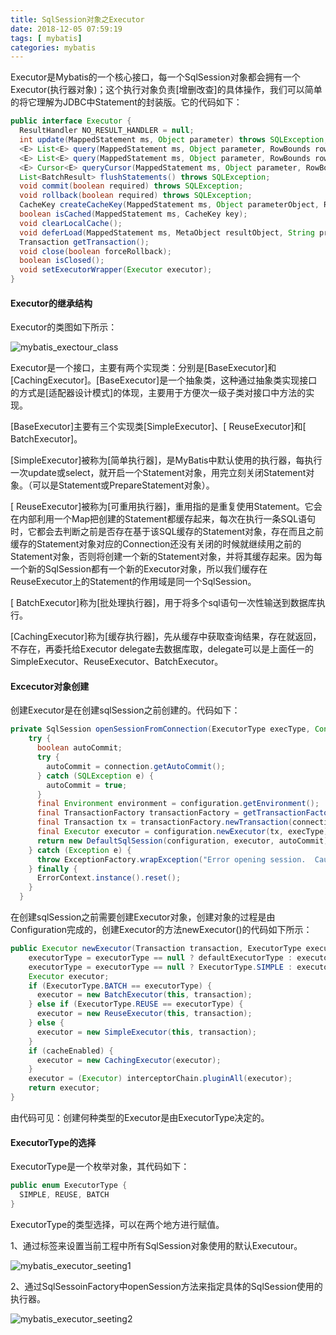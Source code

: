 ```yaml
---
title: SqlSession对象之Executor
date: 2018-12-05 07:59:19
tags: [	mybatis]
categories: mybatis
---
```

Executor是Mybatis的一个核心接口，每一个SqlSession对象都会拥有一个Executor(执行器对象)；这个执行对象负责[增删改查]的具体操作，我们可以简单的将它理解为JDBC中Statement的封装版。它的代码如下：

```java
public interface Executor {
  ResultHandler NO_RESULT_HANDLER = null;
  int update(MappedStatement ms, Object parameter) throws SQLException;
  <E> List<E> query(MappedStatement ms, Object parameter, RowBounds rowBounds, ResultHandler resultHandler, CacheKey cacheKey, BoundSql boundSql) throws SQLException;
  <E> List<E> query(MappedStatement ms, Object parameter, RowBounds rowBounds, ResultHandler resultHandler) throws SQLException;
  <E> Cursor<E> queryCursor(MappedStatement ms, Object parameter, RowBounds rowBounds) throws SQLException;
  List<BatchResult> flushStatements() throws SQLException;
  void commit(boolean required) throws SQLException;
  void rollback(boolean required) throws SQLException;
  CacheKey createCacheKey(MappedStatement ms, Object parameterObject, RowBounds rowBounds, BoundSql boundSql);
  boolean isCached(MappedStatement ms, CacheKey key);
  void clearLocalCache();
  void deferLoad(MappedStatement ms, MetaObject resultObject, String property, CacheKey key, Class<?> targetType);
  Transaction getTransaction();
  void close(boolean forceRollback);
  boolean isClosed();
  void setExecutorWrapper(Executor executor);
}
```

#### Executor的继承结构

Executor的类图如下所示：

![mybatis_exectour_class](/images/2018-12/mybatis_exectour_class.png)

Executor是一个接口，主要有两个实现类：分别是[BaseExecutor]和[CachingExecutor]。[BaseExecutor]是一个抽象类，这种通过抽象类实现接口的方式是[适配器设计模式]的体现，主要用于方便次一级子类对接口中方法的实现。

[BaseExecutor]主要有三个实现类[SimpleExecutor]、[ ReuseExecutor]和[ BatchExecutor]。

[SimpleExecutor]被称为[简单执行器]，是MyBatis中默认使用的执行器，每执行一次update或select，就开启一个Statement对象，用完立刻关闭Statement对象。（可以是Statement或PrepareStatement对象）。

[ ReuseExecutor]被称为[可重用执行器]，重用指的是重复使用Statement。它会在内部利用一个Map把创建的Statement都缓存起来，每次在执行一条SQL语句时，它都会去判断之前是否存在基于该SQL缓存的Statement对象，存在而且之前缓存的Statement对象对应的Connection还没有关闭的时候就继续用之前的Statement对象，否则将创建一个新的Statement对象，并将其缓存起来。因为每一个新的SqlSession都有一个新的Executor对象，所以我们缓存在ReuseExecutor上的Statement的作用域是同一个SqlSession。

[ BatchExecutor]称为[批处理执行器]，用于将多个sql语句一次性输送到数据库执行。

[CachingExecutor]称为[缓存执行器]，先从缓存中获取查询结果，存在就返回，不存在，再委托给Executor delegate去数据库取，delegate可以是上面任一的SimpleExecutor、ReuseExecutor、BatchExecutor。

#### Excecutor对象创建

创建Executor是在创建sqlSession之前创建的。代码如下：

```java
private SqlSession openSessionFromConnection(ExecutorType execType, Connection connection) {
    try {
      boolean autoCommit;
      try {
        autoCommit = connection.getAutoCommit();
      } catch (SQLException e) {
        autoCommit = true;
      }      
      final Environment environment = configuration.getEnvironment();
      final TransactionFactory transactionFactory = getTransactionFactoryFromEnvironment(environment);
      final Transaction tx = transactionFactory.newTransaction(connection);
      final Executor executor = configuration.newExecutor(tx, execType);
      return new DefaultSqlSession(configuration, executor, autoCommit);
    } catch (Exception e) {
      throw ExceptionFactory.wrapException("Error opening session.  Cause: " + e, e);
    } finally {
      ErrorContext.instance().reset();
    }
  }
```

在创建sqlSession之前需要创建Executor对象，创建对象的过程是由Configuration完成的，创建Executor的方法newExecutor()的代码如下所示：

```java
public Executor newExecutor(Transaction transaction, ExecutorType executorType) {
    executorType = executorType == null ? defaultExecutorType : executorType;
    executorType = executorType == null ? ExecutorType.SIMPLE : executorType;
    Executor executor;
    if (ExecutorType.BATCH == executorType) {
      executor = new BatchExecutor(this, transaction);
    } else if (ExecutorType.REUSE == executorType) {
      executor = new ReuseExecutor(this, transaction);
    } else {
      executor = new SimpleExecutor(this, transaction);
    }
    if (cacheEnabled) {
      executor = new CachingExecutor(executor);
    }
    executor = (Executor) interceptorChain.pluginAll(executor);
    return executor;
}
```

由代码可见：创建何种类型的Executor是由ExecutorType决定的。

#### ExecutorType的选择

ExecutorType是一个枚举对象，其代码如下：

```java
public enum ExecutorType {
  SIMPLE, REUSE, BATCH
}
```

ExecutorType的类型选择，可以在两个地方进行赋值。

1、通过<settings>标签来设置当前工程中所有SqlSession对象使用的默认Executour。

![mybatis_executor_seeting1](/images/2018-12/mybatis_executor_seeting1.png)

2、通过SqlSessoinFactory中openSession方法来指定具体的SqlSession使用的执行器。

![mybatis_executor_seeting2](/images/2018-12/mybatis_executor_seeting2.png)

